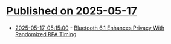 # [Published on 2025-05-17](index.md)

* [2025-05-17, 05:15:00](https://soylentnews.org/article.pl?sid=25/05/16/0218214&from=rss) - [Bluetooth 6.1 Enhances Privacy With Randomized RPA Timing](https://soylentnews.org/article.pl?sid=25/05/16/0218214&from=rss)
